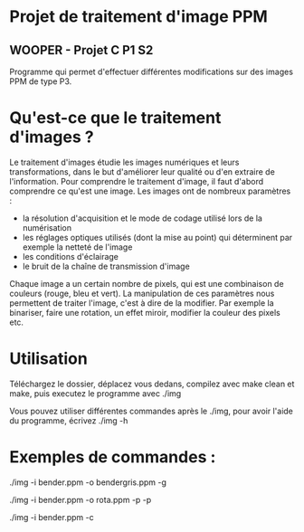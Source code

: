 # Projet de traitement d'image PPM
## WOOPER - Projet C P1 S2

Programme qui permet d'effectuer différentes modifications sur des images PPM de type P3.


# Qu'est-ce que le traitement d'images ? 

Le traitement d'images étudie les images numériques et leurs transformations, dans le but d'améliorer leur qualité ou d'en extraire de l'information. 
Pour comprendre le traitement d'image, il faut d'abord comprendre ce qu'est une image. 
Les images ont de nombreux paramètres : 
- la résolution d'acquisition et le mode de codage utilisé lors de la numérisation
- les réglages optiques utilisés (dont la mise au point) qui déterminent par exemple la netteté de l'image
- les conditions d'éclairage
- le bruit de la chaîne de transmission d'image

Chaque image a un certain nombre de pixels, qui est une combinaison de couleurs (rouge, bleu et vert). La manipulation de ces paramètres nous permettent de traiter l'image, c'est à dire de la modifier. 
Par exemple la binariser, faire une rotation, un effet miroir, modifier la couleur des pixels etc.


# Utilisation

Téléchargez le dossier, déplacez vous dedans, compilez avec make clean et make, puis executez le programme avec ./img

Vous pouvez utiliser différentes commandes après le ./img, pour avoir l'aide du programme, écrivez ./img -h

    
# Exemples de commandes :

./img -i bender.ppm -o bendergris.ppm -g

./img -i bender.ppm -o rota.ppm -p -p

./img -i bender.ppm -c




